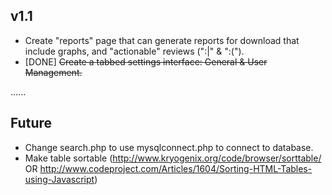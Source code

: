 v1.1
----

 - Create "reports" page that can generate reports for download that include graphs, and "actionable" reviews (":|" & ":(").
 - [DONE] ~~Create a tabbed settings interface: General & User Management.~~

......

Future
------
 
 - Change search.php to use mysqlconnect.php to connect to database.
 - Make table sortable (http://www.kryogenix.org/code/browser/sorttable/ OR http://www.codeproject.com/Articles/1604/Sorting-HTML-Tables-using-Javascript)
